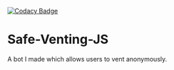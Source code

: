 [![Codacy Badge](https://api.codacy.com/project/badge/Grade/65e1d3b2752d40a2bed9fc856b8a2757)](https://www.codacy.com/manual/SergeantShadoww/Safe-Venting-JS?utm_source=github.com&amp;utm_medium=referral&amp;utm_content=UsmanSamiMahmood/Safe-Venting-JS&amp;utm_campaign=Badge_Grade)
# Safe-Venting-JS
 A bot I made which allows users to vent anonymously.
